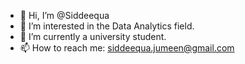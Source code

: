 - 👋 Hi, I’m @Siddeequa
- 👀 I’m interested in the Data Analytics field.
- 🌱 I’m currently a university student.
- 📫 How to reach me: siddeequa.jumeen@gmail.com
